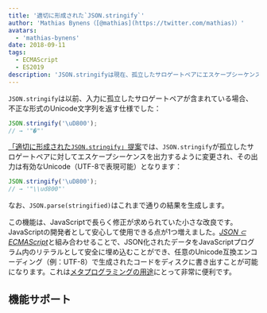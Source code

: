 ```yaml
---
title: '適切に形成された`JSON.stringify`'
author: 'Mathias Bynens（[@mathias](https://twitter.com/mathias)）'
avatars:
  - 'mathias-bynens'
date: 2018-09-11
tags:
  - ECMAScript
  - ES2019
description: 'JSON.stringifyは現在、孤立したサロゲートペアにエスケープシーケンスを出力するため、その出力は有効なUnicode（UTF-8で表現可能）となっている。'
---
```

`JSON.stringify`は以前、入力に孤立したサロゲートペアが含まれている場合、不正な形式のUnicode文字列を返す仕様でした：

```js
JSON.stringify('\uD800');
// → '"�"'
```

[「適切に形成された`JSON.stringify`」提案](https://github.com/tc39/proposal-well-formed-stringify)では、`JSON.stringify`が孤立したサロゲートペアに対してエスケープシーケンスを出力するように変更され、その出力は有効なUnicode（UTF-8で表現可能）となります：

<!--truncate-->
```js
JSON.stringify('\uD800');
// → '"\\ud800"'
```

なお、`JSON.parse(stringified)`はこれまで通りの結果を生成します。

この機能は、JavaScriptで長らく修正が求められていた小さな改良です。JavaScriptの開発者として安心して使用できる点が1つ増えました。[_JSON ⊂ ECMAScript_](/features/subsume-json)と組み合わせることで、JSON化されたデータをJavaScriptプログラム内のリテラルとして安全に埋め込むことができ、任意のUnicode互換エンコーディング（例：UTF-8）で生成されたコードをディスクに書き出すことが可能になります。これは[メタプログラミングの用途](/features/subsume-json#embedding-json)にとって非常に便利です。

## 機能サポート

<feature-support chrome="72 /blog/v8-release-72#well-formed-json.stringify"
                 firefox="64"
                 safari="12.1"
                 nodejs="12 https://twitter.com/mathias/status/1120700101637353473"
                 babel="yes https://github.com/zloirock/core-js#ecmascript-json"></feature-support>
